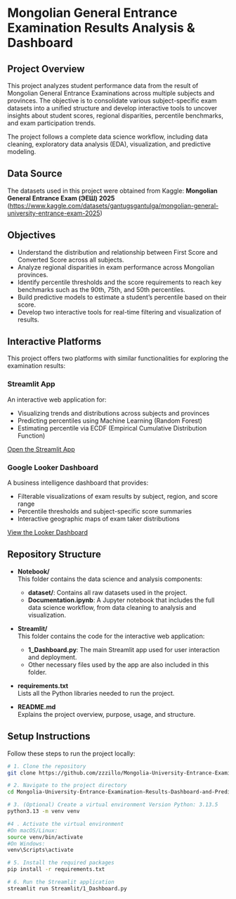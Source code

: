 # Mongolian General Entrance Examination Results Analysis & Dashboard

## Project Overview

This project analyzes student performance data from the result of Mongolian General Entrance Examinations across multiple subjects and provinces. The objective is to consolidate various subject-specific exam datasets into a unified structure and develop interactive tools to uncover insights about student scores, regional disparities, percentile benchmarks, and exam participation trends.

The project follows a complete data science workflow, including data cleaning, exploratory data analysis (EDA), visualization, and predictive modeling.

## Data Source

The datasets used in this project were obtained from Kaggle:
**Mongolian General Entrance Exam (ЭЕШ) 2025**  (https://www.kaggle.com/datasets/gantugsgantulga/mongolian-general-university-entrance-exam-2025)

## Objectives

- Understand the distribution and relationship between First Score and Converted Score across all subjects.
- Analyze regional disparities in exam performance across Mongolian provinces.
- Identify percentile thresholds and the score requirements to reach key benchmarks such as the 90th, 75th, and 50th percentiles.
- Build predictive models to estimate a student’s percentile based on their score.
- Develop two interactive tools for real-time filtering and visualization of results.

## Interactive Platforms

This project offers two platforms with similar functionalities for exploring the examination results:

### Streamlit App

An interactive web application for:
- Visualizing trends and distributions across subjects and provinces
- Predicting percentiles using Machine Learning (Random Forest)
- Estimating percentile via ECDF (Empirical Cumulative Distribution Function)

[Open the Streamlit App](https://zzzillo-mongolia-general-entrance-e-streamlit1-dashboard-padsre.streamlit.app//)

### Google Looker Dashboard

A business intelligence dashboard that provides:
- Filterable visualizations of exam results by subject, region, and score range
- Percentile thresholds and subject-specific score summaries
- Interactive geographic maps of exam taker distributions

[View the Looker Dashboard](https://lookerstudio.google.com/reporting/51297d2d-2535-4117-9b0f-0931244e8104)

## Repository Structure

- **Notebook/**  
  This folder contains the data science and analysis components:
  - **dataset/**: Contains all raw datasets used in the project.
  - **Documentation.ipynb**: A Jupyter notebook that includes the full data science workflow, from data cleaning to analysis and visualization.

- **Streamlit/**  
  This folder contains the code for the interactive web application:
  - **1_Dashboard.py**: The main Streamlit app used for user interaction and deployment.
  - Other necessary files used by the app are also included in this folder.

- **requirements.txt**  
  Lists all the Python libraries needed to run the project.

- **README.md**  
  Explains the project overview, purpose, usage, and structure.

## Setup Instructions

Follow these steps to run the project locally:

   ```bash
# 1. Clone the repository
git clone https://github.com/zzzillo/Mongolia-University-Entrance-Examination-Results-Dashboard-and-Prediction.git

# 2. Navigate to the project directory
cd Mongolia-University-Entrance-Examination-Results-Dashboard-and-Prediction

# 3. (Optional) Create a virtual environment Version Python: 3.13.5
python3.13 -m venv venv 

#4 . Activate the virtual environment
  #On macOS/Linux:
  source venv/bin/activate
  #On Windows:
  venv\Scripts\activate

# 5. Install the required packages
pip install -r requirements.txt

# 6. Run the Streamlit application
streamlit run Streamlit/1_Dashboard.py




